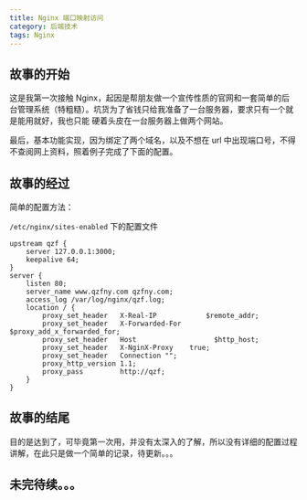 ```yaml
---
title: Nginx 端口映射访问
category: 后端技术
tags: Nginx
---
```


## 故事的开始

这是我第一次接触 Nginx，起因是帮朋友做一个宣传性质的官网和一套简单的后台管理系统（特粗糙）。坑货为了省钱只给我准备了一台服务器，要求只有一个就是能用就好，我也只能
硬着头皮在一台服务器上做两个网站。

最后，基本功能实现，因为绑定了两个域名，以及不想在 url 中出现端口号，不得不查阅网上资料，照着例子完成了下面的配置。

## 故事的经过

简单的配置方法：

`/etc/nginx/sites-enabled` 下的配置文件

```
upstream qzf {
    server 127.0.0.1:3000;
    keepalive 64;
}
server {
    listen 80;
    server_name www.qzfny.com qzfny.com;
    access_log /var/log/nginx/qzf.log;
    location / {
        proxy_set_header   X-Real-IP            $remote_addr;
        proxy_set_header   X-Forwarded-For  $proxy_add_x_forwarded_for;
        proxy_set_header   Host                   $http_host;
        proxy_set_header   X-NginX-Proxy    true;
        proxy_set_header   Connection "";
        proxy_http_version 1.1;
        proxy_pass         http://qzf;
    }
}
```

## 故事的结尾

目的是达到了，可毕竟第一次用，并没有太深入的了解，所以没有详细的配置过程讲解，在此只是做一个简单的记录，待更新。。。

## 未完待续。。。